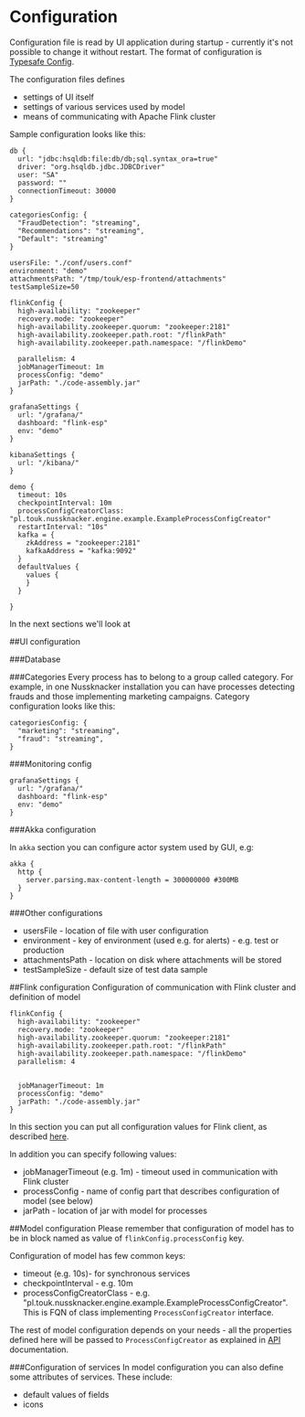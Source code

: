Configuration
=============

Configuration file is read by UI application during startup - currently it's not possible to change it without restart.
The format of configuration is [Typesafe Config](https://github.com/typesafehub/config).

The configuration files defines
* settings of UI itself
* settings of various services used by model
* means of communicating with Apache Flink cluster

Sample configuration looks like this:
```config
db {
  url: "jdbc:hsqldb:file:db/db;sql.syntax_ora=true"
  driver: "org.hsqldb.jdbc.JDBCDriver"
  user: "SA"
  password: ""
  connectionTimeout: 30000
}

categoriesConfig: {
  "FraudDetection": "streaming",
  "Recommendations": "streaming",
  "Default": "streaming"
}

usersFile: "./conf/users.conf"
environment: "demo"
attachmentsPath: "/tmp/touk/esp-frontend/attachments"
testSampleSize=50

flinkConfig {
  high-availability: "zookeeper"
  recovery.mode: "zookeeper"
  high-availability.zookeeper.quorum: "zookeeper:2181"
  high-availability.zookeeper.path.root: "/flinkPath"
  high-availability.zookeeper.path.namespace: "/flinkDemo"

  parallelism: 4
  jobManagerTimeout: 1m
  processConfig: "demo"
  jarPath: "./code-assembly.jar"
}

grafanaSettings {
  url: "/grafana/"
  dashboard: "flink-esp"
  env: "demo"
}

kibanaSettings {
  url: "/kibana/"
}

demo {
  timeout: 10s
  checkpointInterval: 10m
  processConfigCreatorClass: "pl.touk.nussknacker.engine.example.ExampleProcessConfigCreator"
  restartInterval: "10s"
  kafka = {
    zkAddress = "zookeeper:2181"
    kafkaAddress = "kafka:9092"
  }
  defaultValues {
    values {
    }
  }

}

```
In the next sections we'll look at 

##UI configuration

###Database

###Categories
Every process has to belong to a group called category. For example, in one Nussknacker installation you can 
have processes detecting frauds and those implementing marketing campaigns. Category configuration looks like this:
```
categoriesConfig: {
  "marketing": "streaming",
  "fraud": "streaming",
}
```

###Monitoring config
```
grafanaSettings {
  url: "/grafana/"
  dashboard: "flink-esp"
  env: "demo"
}
```

###Akka configuration

In ```akka``` section you can configure actor system used by GUI, e.g:
```
akka {
  http {
    server.parsing.max-content-length = 300000000 #300MB
  }
}

```

###Other configurations

* usersFile - location of file with user configuration
* environment - key of environment (used e.g. for alerts) - e.g. test or production
* attachmentsPath - location on disk where attachments will be stored 
* testSampleSize - default size of test data sample 

##Flink configuration
Configuration of communication with Flink cluster and definition of model

```
flinkConfig {
  high-availability: "zookeeper"
  recovery.mode: "zookeeper"
  high-availability.zookeeper.quorum: "zookeeper:2181"
  high-availability.zookeeper.path.root: "/flinkPath"
  high-availability.zookeeper.path.namespace: "/flinkDemo"
  parallelism: 4
  
  
  jobManagerTimeout: 1m
  processConfig: "demo"
  jarPath: "./code-assembly.jar"
}
```
In this section you can put all configuration values for Flink client, as described [here](https://ci.apache.org/projects/flink/flink-docs-release-{{book.flinkMajorVersion}}/setup/config.html).

In addition you can specify following values:

* jobManagerTimeout (e.g. 1m) - timeout used in communication with Flink cluster
* processConfig - name of config part that describes configuration of model (see below)
* jarPath - location of jar with model for processes

##Model configuration
Please remember that configuration of model has to be in block named as value of ```flinkConfig.processConfig``` key.

Configuration of model has few common keys:
*  timeout (e.g. 10s)- for synchronous services
*  checkpointInterval - e.g. 10m
*  processConfigCreatorClass - e.g. "pl.touk.nussknacker.engine.example.ExampleProcessConfigCreator". This is FQN of class implementing
```ProcessConfigCreator``` interface.

The rest of model configuration depends on your needs - all the properties defined here will be passed to ```ProcessConfigCreator``` as explained in [API](API.md) documentation.

###Configuration of services
In model configuration you can also define some attributes of services. These include:
* default values of fields
* icons